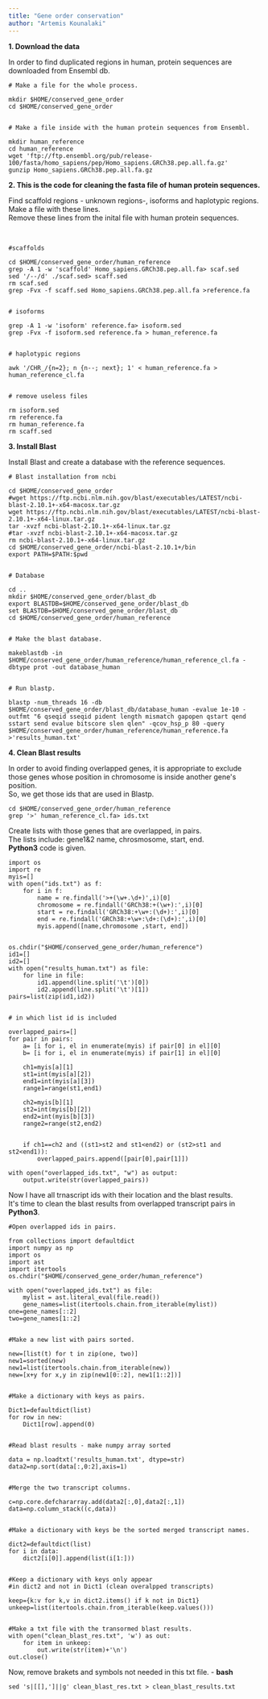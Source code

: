 ```yaml
---
title: "Gene order conservation"
author: "Artemis Kounalaki"
---
```


**1. Download the data**

In order to find duplicated regions in human, protein sequences are downloaded from Ensembl db.
<br />

```
# Make a file for the whole process.

mkdir $HOME/conserved_gene_order
cd $HOME/conserved_gene_order


# Make a file inside with the human protein sequences from Ensembl.

mkdir human_reference
cd human_reference
wget 'ftp://ftp.ensembl.org/pub/release-100/fasta/homo_sapiens/pep/Homo_sapiens.GRCh38.pep.all.fa.gz'
gunzip Homo_sapiens.GRCh38.pep.all.fa.gz

```

**2. This is the code for cleaning the fasta file of human protein sequences.**

Find scaffold regions - unknown regions-, isoforms and haplotypic regions. <br />
Make a file with these lines. <br />
Remove these lines from the inital file with human protein sequences.

<br />

```
#scaffolds

cd $HOME/conserved_gene_order/human_reference
grep -A 1 -w 'scaffold' Homo_sapiens.GRCh38.pep.all.fa> scaf.sed
sed '/--/d' ./scaf.sed> scaff.sed
rm scaf.sed
grep -Fvx -f scaff.sed Homo_sapiens.GRCh38.pep.all.fa >reference.fa


# isoforms

grep -A 1 -w 'isoform' reference.fa> isoform.sed
grep -Fvx -f isoform.sed reference.fa > human_reference.fa


# haplotypic regions

awk '/CHR_/{n=2}; n {n--; next}; 1' < human_reference.fa > human_reference_cl.fa


# remove useless files

rm isoform.sed
rm reference.fa
rm human_reference.fa
rm scaff.sed

```

**3. Install Blast**

Install Blast and create a database with the reference sequences.
<br />

```
# Blast installation from ncbi

cd $HOME/conserved_gene_order
#wget https://ftp.ncbi.nlm.nih.gov/blast/executables/LATEST/ncbi-blast-2.10.1+-x64-macosx.tar.gz
wget https://ftp.ncbi.nlm.nih.gov/blast/executables/LATEST/ncbi-blast-2.10.1+-x64-linux.tar.gz
tar -xvzf ncbi-blast-2.10.1+-x64-linux.tar.gz
#tar -xvzf ncbi-blast-2.10.1+-x64-macosx.tar.gz
rm ncbi-blast-2.10.1+-x64-linux.tar.gz
cd $HOME/conserved_gene_order/ncbi-blast-2.10.1+/bin
export PATH=$PATH:$pwd


# Database

cd ..
mkdir $HOME/conserved_gene_order/blast_db
export BLASTDB=$HOME/conserved_gene_order/blast_db
set BLASTDB=$HOME/conserved_gene_order/blast_db
cd $HOME/conserved_gene_order/human_reference


# Make the blast database.

makeblastdb -in $HOME/conserved_gene_order/human_reference/human_reference_cl.fa -dbtype prot -out database_human


# Run blastp.

blastp -num_threads 16 -db $HOME/conserved_gene_order/blast_db/database_human -evalue 1e-10 -outfmt "6 qseqid sseqid pident length mismatch gapopen qstart qend sstart send evalue bitscore slen qlen" -qcov_hsp_p 80 -query $HOME/conserved_gene_order/human_reference/human_reference.fa >'results_human.txt'

```

**4. Clean Blast results**

In order to avoid finding overlapped genes, it is appropriate to exclude those genes whose position in chromosome is inside another gene's position. <br />
So, we get those ids that are used in Blastp. <br />

```
cd $HOME/conserved_gene_order/human_reference
grep '>' human_reference_cl.fa> ids.txt

```
Create lists with those genes that are overlapped, in pairs. <br />
The lists include: gene1&2  name, chrosmosome, start, end. <br />
**Python3** code is given. <br />

```
import os
import re
myis=[]
with open("ids.txt") as f:
    for i in f:
        name = re.findall('>+(\w+.\d+)',i)[0]
        chromosome = re.findall('GRCh38:+(\w+):',i)[0]
        start = re.findall('GRCh38:+\w+:(\d+):',i)[0]
        end = re.findall('GRCh38:+\w+:\d+:(\d+):',i)[0]
        myis.append([name,chromosome ,start, end])


os.chdir("$HOME/conserved_gene_order/human_reference")
id1=[]
id2=[]
with open("results_human.txt") as file:
    for line in file:
        id1.append(line.split('\t')[0])
        id2.append(line.split('\t')[1])
pairs=list(zip(id1,id2))


# in which list id is included

overlapped_pairs=[]
for pair in pairs:
    a= [i for i, el in enumerate(myis) if pair[0] in el][0]
    b= [i for i, el in enumerate(myis) if pair[1] in el][0]

    ch1=myis[a][1]
    st1=int(myis[a][2])
    end1=int(myis[a][3])
    range1=range(st1,end1)

    ch2=myis[b][1]
    st2=int(myis[b][2])
    end2=int(myis[b][3])
    range2=range(st2,end2)


    if ch1==ch2 and ((st1>st2 and st1<end2) or (st2>st1 and st2<end1)):
        overlapped_pairs.append([pair[0],pair[1]])

with open("overlapped_ids.txt", "w") as output:
    output.write(str(overlapped_pairs))
```

Now I have all trnascript ids with their location and the blast results.<br />
It's time to clean the blast results from overlapped transcript pairs in **Python3**.<br />

```
#Open overlapped ids in pairs.

from collections import defaultdict
import numpy as np
import os
import ast
import itertools
os.chdir("$HOME/conserved_gene_order/human_reference")

with open("overlapped_ids.txt") as file:
    mylist = ast.literal_eval(file.read())
    gene_names=list(itertools.chain.from_iterable(mylist))
one=gene_names[::2]
two=gene_names[1::2]


#Make a new list with pairs sorted.

new=[list(t) for t in zip(one, two)]
new1=sorted(new)
new1=list(itertools.chain.from_iterable(new))
new=[x+y for x,y in zip(new1[0::2], new1[1::2])]


#Make a dictionary with keys as pairs.

Dict1=defaultdict(list)
for row in new:
    Dict1[row].append(0)


#Read blast results - make numpy array sorted

data = np.loadtxt('results_human.txt', dtype=str)
data2=np.sort(data[:,0:2],axis=1)


#Merge the two transcript columns.

c=np.core.defchararray.add(data2[:,0],data2[:,1])
data=np.column_stack((c,data))


#Make a dictionary with keys be the sorted merged transcript names.

dict2=defaultdict(list)
for i in data:
    dict2[i[0]].append(list(i[1:]))


#Keep a dictionary with keys only appear
#in dict2 and not in Dict1 (clean overalpped transcripts)

keep={k:v for k,v in dict2.items() if k not in Dict1}
unkeep=list(itertools.chain.from_iterable(keep.values()))


#Make a txt file with the transormed blast results.
with open("clean_blast_res.txt", 'w') as out:
    for item in unkeep:
        out.write(str(item)+'\n')
out.close()
```


Now, remove brakets and symbols not needed in this txt file. - **bash** <br />

```
sed 's|[[],']||g' clean_blast_res.txt > clean_blast_results.txt
```
